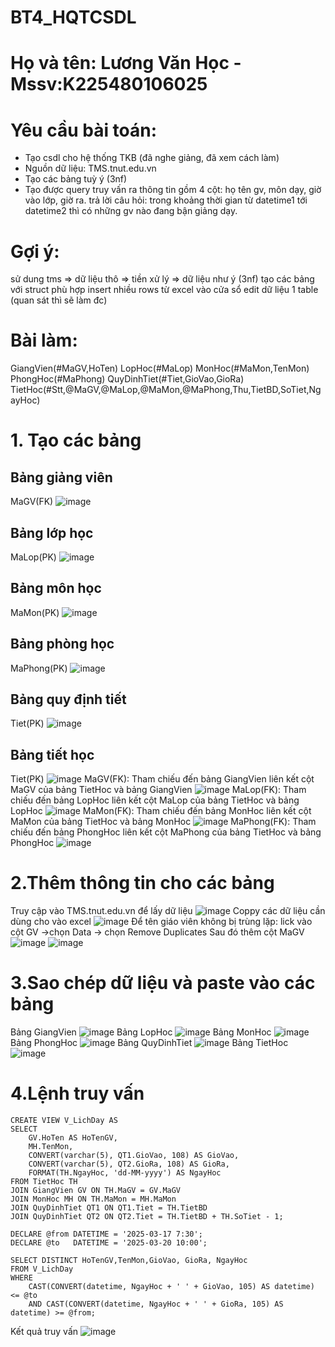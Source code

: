# BT4_HQTCSDL
# Họ và tên: Lương Văn Học - Mssv:K225480106025
# Yêu cầu bài toán:
 - Tạo csdl cho hệ thống TKB (đã nghe giảng, đã xem cách làm)
 - Nguồn dữ liệu: TMS.tnut.edu.vn
 - Tạo các bảng tuỳ ý (3nf)
 - Tạo được query truy vấn ra thông tin gồm 4 cột: họ tên gv, môn dạy, giờ vào lớp, giờ ra.
   trả lời câu hỏi: trong khoảng thời gian từ datetime1 tới datetime2 thì có những gv nào đang bận giảng dạy.
# Gợi ý:
  sử dung tms => dữ liệu thô => tiền xử lý => dữ liệu như ý (3nf)
  tạo các bảng với struct phù hợp
  insert nhiều rows từ excel vào cửa sổ edit dữ liệu 1 table (quan sát thì sẽ làm đc)
# Bài làm:
GiangVien(#MaGV,HoTen)
LopHoc(#MaLop)
MonHoc(#MaMon,TenMon)
PhongHoc(#MaPhong)
QuyDinhTiet(#Tiet,GioVao,GioRa)
TietHoc(#Stt,@MaGV,@MaLop,@MaMon,@MaPhong,Thu,TietBD,SoTiet,NgayHoc)
# 1. Tạo các bảng
## Bảng giảng viên
MaGV(FK)
![image](https://github.com/user-attachments/assets/4eb64bee-8b5b-42ea-b502-646862f7cc64)
## Bảng lớp học
MaLop(PK)
![image](https://github.com/user-attachments/assets/c999b787-15f4-4ed5-971b-a7533b58699a)
## Bảng môn học
MaMon(PK)
![image](https://github.com/user-attachments/assets/c2b0f313-5db5-4cfe-9306-ed67e6fba447)
## Bảng phòng học
MaPhong(PK)
![image](https://github.com/user-attachments/assets/48517e7c-6948-42f7-8ee1-b990b9d9d578)
## Bảng quy định tiết
Tiet(PK)
![image](https://github.com/user-attachments/assets/8f3a93d9-698f-46df-8cb1-689db7254bc6)
## Bảng tiết học
Tiet(PK)
![image](https://github.com/user-attachments/assets/6af9b4a6-706e-40fa-9dc4-04caa204c896)
MaGV(FK): Tham chiếu đến bảng GiangVien liên kết cột MaGV của bảng TietHoc và bảng GiangVien
![image](https://github.com/user-attachments/assets/78a20b3a-a34e-4b2d-aff2-9c1a3fb3f805)
MaLop(FK): Tham chiếu đến bảng LopHoc liên kết cột MaLop của bảng TietHoc và bảng LopHoc
![image](https://github.com/user-attachments/assets/8e4b0c40-0537-49d0-a756-04487ce37881)
MaMon(FK): Tham chiếu đến bảng MonHoc liên kết cột MaMon của bảng TietHoc và bảng MonHoc
![image](https://github.com/user-attachments/assets/683bcc29-6e08-4f4a-b804-5c3102f55d4e)
MaPhong(FK): Tham chiếu đến bảng PhongHoc liên kết cột MaPhong của bảng TietHoc và bảng PhongHoc
![image](https://github.com/user-attachments/assets/ad989059-c283-4f89-82e0-c203fdaf6024)
# 2.Thêm thông tin cho các bảng
Truy cập vào TMS.tnut.edu.vn để lấy dữ liệu
![image](https://github.com/user-attachments/assets/bdf56cce-d636-4d91-9f17-80d642398d7f)
Coppy các dữ liệu cần dùng cho vào excel
![image](https://github.com/user-attachments/assets/ccd2dc7e-87cb-4b4a-aa7c-94441c4c4e23)
Để tên giáo viên không bị trùng lặp: lick vào cột GV ->chọn Data -> chọn Remove Duplicates
Sau đó thêm cột MaGV 
![image](https://github.com/user-attachments/assets/b46f8acd-7d75-4b96-9d4c-33add1d5b495)
![image](https://github.com/user-attachments/assets/e80339f3-d514-4762-b664-1132a2df9d4b)
# 3.Sao chép dữ liệu và paste vào các bảng
Bảng GiangVien
![image](https://github.com/user-attachments/assets/ce260feb-fba9-42ef-9ea3-4cacea875dfa)
Bảng LopHoc
![image](https://github.com/user-attachments/assets/2949f18d-871a-419c-93fa-a5a87dad10c8)
Bảng MonHoc
![image](https://github.com/user-attachments/assets/cc42d33f-0c32-4eeb-88c6-c592df4d3b3e)
Bảng PhongHoc
![image](https://github.com/user-attachments/assets/3d993553-ff9b-4a71-8420-04007987f338)
Bảng QuyDinhTiet
![image](https://github.com/user-attachments/assets/687e1a47-38ee-4c1b-88ef-da98f787ed68)
Bảng TietHoc
![image](https://github.com/user-attachments/assets/d857551c-c977-4dab-ad4b-d6a65ebdd21d)
# 4.Lệnh truy vấn
```
CREATE VIEW V_LichDay AS
SELECT 
    GV.HoTen AS HoTenGV,
    MH.TenMon,
    CONVERT(varchar(5), QT1.GioVao, 108) AS GioVao,
    CONVERT(varchar(5), QT2.GioRa, 108) AS GioRa,
    FORMAT(TH.NgayHoc, 'dd-MM-yyyy') AS NgayHoc
FROM TietHoc TH
JOIN GiangVien GV ON TH.MaGV = GV.MaGV
JOIN MonHoc MH ON TH.MaMon = MH.MaMon
JOIN QuyDinhTiet QT1 ON QT1.Tiet = TH.TietBD
JOIN QuyDinhTiet QT2 ON QT2.Tiet = TH.TietBD + TH.SoTiet - 1;

DECLARE @from DATETIME = '2025-03-17 7:30';
DECLARE @to   DATETIME = '2025-03-20 10:00';

SELECT DISTINCT HoTenGV,TenMon,GioVao, GioRa, NgayHoc
FROM V_LichDay
WHERE 
    CAST(CONVERT(datetime, NgayHoc + ' ' + GioVao, 105) AS datetime) <= @to
    AND CAST(CONVERT(datetime, NgayHoc + ' ' + GioRa, 105) AS datetime) >= @from;
```
Kết quả truy vấn
![image](https://github.com/user-attachments/assets/e27a63fa-1268-4394-92bb-62420cd7811b)



